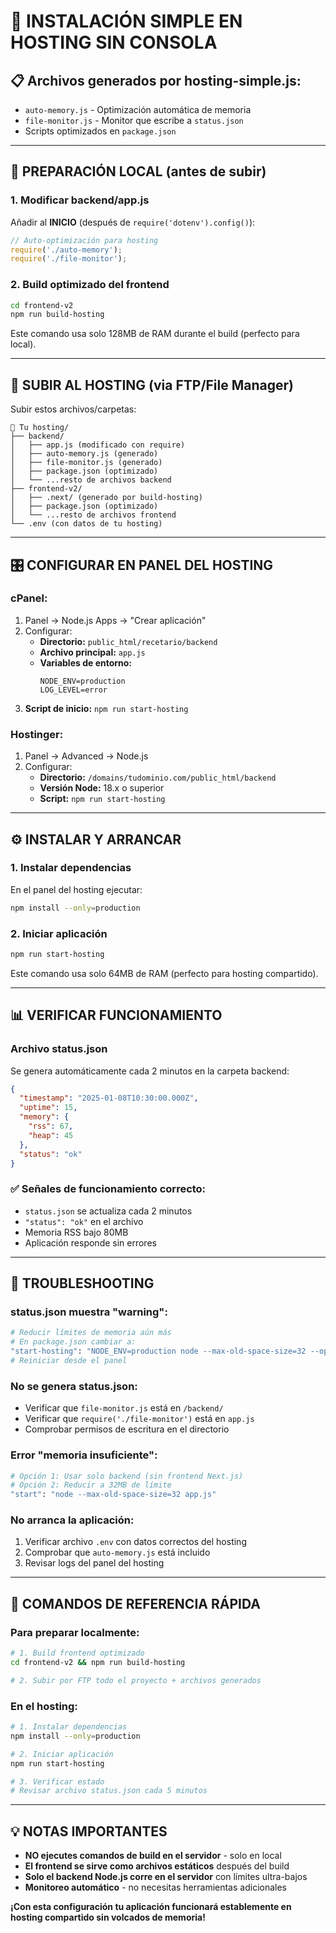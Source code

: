 # 🚀 INSTALACIÓN SIMPLE EN HOSTING SIN CONSOLA

## 📋 Archivos generados por hosting-simple.js:
- `auto-memory.js` - Optimización automática de memoria
- `file-monitor.js` - Monitor que escribe a `status.json` 
- Scripts optimizados en `package.json`

---

## 🔧 PREPARACIÓN LOCAL (antes de subir)

### 1. Modificar backend/app.js

Añadir al **INICIO** (después de `require('dotenv').config()`):

```javascript
// Auto-optimización para hosting
require('./auto-memory');
require('./file-monitor');
```

### 2. Build optimizado del frontend

```bash
cd frontend-v2
npm run build-hosting
```

Este comando usa solo 128MB de RAM durante el build (perfecto para local).

---

## 📁 SUBIR AL HOSTING (via FTP/File Manager)

Subir estos archivos/carpetas:

```
📁 Tu hosting/
├── backend/
│   ├── app.js (modificado con require)
│   ├── auto-memory.js (generado)
│   ├── file-monitor.js (generado)
│   ├── package.json (optimizado)
│   └── ...resto de archivos backend
├── frontend-v2/
│   ├── .next/ (generado por build-hosting)
│   ├── package.json (optimizado)
│   └── ...resto de archivos frontend
└── .env (con datos de tu hosting)
```

---

## 🎛️ CONFIGURAR EN PANEL DEL HOSTING

### **cPanel:**
1. Panel → Node.js Apps → "Crear aplicación"
2. Configurar:
   - **Directorio:** `public_html/recetario/backend`
   - **Archivo principal:** `app.js`
   - **Variables de entorno:**
     ```
     NODE_ENV=production
     LOG_LEVEL=error
     ```
3. **Script de inicio:** `npm run start-hosting`

### **Hostinger:**
1. Panel → Advanced → Node.js
2. Configurar:
   - **Directorio:** `/domains/tudominio.com/public_html/backend`
   - **Versión Node:** 18.x o superior
   - **Script:** `npm run start-hosting`

---

## ⚙️ INSTALAR Y ARRANCAR

### 1. Instalar dependencias
En el panel del hosting ejecutar:
```bash
npm install --only=production
```

### 2. Iniciar aplicación
```bash
npm run start-hosting
```

Este comando usa solo 64MB de RAM (perfecto para hosting compartido).

---

## 📊 VERIFICAR FUNCIONAMIENTO

### Archivo status.json
Se genera automáticamente cada 2 minutos en la carpeta backend:

```json
{
  "timestamp": "2025-01-08T10:30:00.000Z",
  "uptime": 15,
  "memory": {
    "rss": 67,
    "heap": 45
  },
  "status": "ok"
}
```

### ✅ Señales de funcionamiento correcto:
- `status.json` se actualiza cada 2 minutos
- `"status": "ok"` en el archivo
- Memoria RSS bajo 80MB
- Aplicación responde sin errores

---

## 🚨 TROUBLESHOOTING

### **status.json muestra "warning":**
```bash
# Reducir límites de memoria aún más
# En package.json cambiar a:
"start-hosting": "NODE_ENV=production node --max-old-space-size=32 --optimize-for-size app.js"
# Reiniciar desde el panel
```

### **No se genera status.json:**
- Verificar que `file-monitor.js` está en `/backend/`
- Verificar que `require('./file-monitor')` está en `app.js`
- Comprobar permisos de escritura en el directorio

### **Error "memoria insuficiente":**
```bash
# Opción 1: Usar solo backend (sin frontend Next.js)
# Opción 2: Reducir a 32MB de límite
"start": "node --max-old-space-size=32 app.js"
```

### **No arranca la aplicación:**
1. Verificar archivo `.env` con datos correctos del hosting
2. Comprobar que `auto-memory.js` está incluido
3. Revisar logs del panel del hosting

---

## 🔄 COMANDOS DE REFERENCIA RÁPIDA

### Para preparar localmente:
```bash
# 1. Build frontend optimizado
cd frontend-v2 && npm run build-hosting

# 2. Subir por FTP todo el proyecto + archivos generados
```

### En el hosting:
```bash
# 1. Instalar dependencias
npm install --only=production

# 2. Iniciar aplicación
npm run start-hosting

# 3. Verificar estado
# Revisar archivo status.json cada 5 minutos
```

---

## 💡 NOTAS IMPORTANTES

- **NO ejecutes comandos de build en el servidor** - solo en local
- **El frontend se sirve como archivos estáticos** después del build
- **Solo el backend Node.js corre en el servidor** con límites ultra-bajos
- **Monitoreo automático** - no necesitas herramientas adicionales

**¡Con esta configuración tu aplicación funcionará establemente en hosting compartido sin volcados de memoria!**